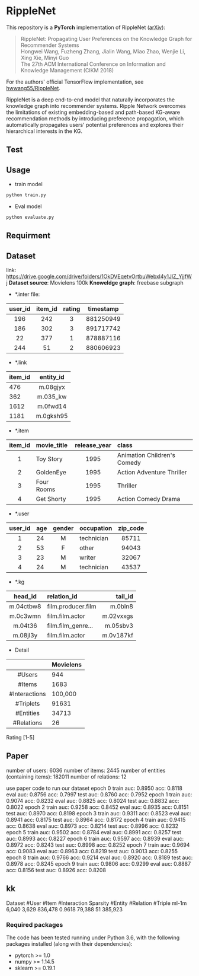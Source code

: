 # RippleNet
This repository is a **PyTorch** implementation of RippleNet ([arXiv](https://arxiv.org/abs/1803.03467)):
> RippleNet: Propagating User Preferences on the Knowledge Graph for Recommender Systems  
Hongwei Wang, Fuzheng Zhang, Jialin Wang, Miao Zhao, Wenjie Li, Xing Xie, Minyi Guo  
The 27th ACM International Conference on Information and Knowledge Management (CIKM 2018)

For the authors' official TensorFlow implementation, see [hwwang55/RippleNet](https://github.com/hwwang55/RippleNet).

RippleNet is a deep end-to-end model that naturally incorporates the knowledge graph into recommender systems.
Ripple Network overcomes the limitations of existing embedding-based and path-based KG-aware recommendation methods by introducing preference propagation, which automatically propagates users' potential preferences and explores their hierarchical interests in the KG.
## Test

## Usage
- train model
```python 
python train.py
```

- Eval model
```python
python evaluate.py
```

## Requirment

## Dataset
link: https://drive.google.com/drive/folders/1OkDVEqetvOrtbuWebxl4y1JlZ_YjjfWj
**Dataset source**: Movielens 100k
**Knoweldge graph**: freebase subgraph

- *.inter file: 

| user_id | item_id  | rating | timestamp |
| :-----: | :------: | :----: | :-------: |
|  196    |   242    |   3    | 881250949 |
|  186    |   302    |   3    | 891717742 |
|   22    |   377    |   1    | 878887116 |
|  244    |   51     |   2    | 880606923 |


- *.link

|item_id | entity_id|
|--|:-----:|
| 476 | m.08gjyx|
| 362 | m.035_kw|
| 1612 | m.0fwd14|
| 1181 | m.0gksh95|

- *.item

| item_id | movie_title | release_year | class |
|:---:|:---|:---:|:-----------------------------|
| 1 | Toy Story | 1995 | Animation Children's Comedy |
| 2 | GoldenEye | 1995 | Action Adventure Thriller |
| 3 | Four Rooms | 1995 | Thriller |
| 4 | Get Shorty | 1995 | Action Comedy Drama |

- *.user

| user_id | age | gender | occupation | zip_code |
|:---:|:---|:---:|:--------| :------: |
| 1	| 24 | M | technician | 85711 |
| 2 | 53 | F | other | 94043 |
| 3 | 23 | M | writer | 32067 | 
| 4 | 24 | M | technician | 43537 |


- *.kg

| head_id | relation_id | tail_id|
|:---:|:---------|---:|
| m.04ctbw8 | film.producer.film | m.0bln8|
| m.0c3wmn | film.film.actor | m.02vxxgs|
| m.04t36 | film.film_genre...| m.05sbv3|
| m.08jl3y | film.film.actor	| m.0v187kf|

- Detail 

|  | Movielens |
|:----------:|:-------|
| #Users | 944 | 
| #Items | 1683 |
| #Interactions | 100,000 |
| #Triplets | 91631 |
| #Entities | 34713 |
| #Relations | 26 |
Rating
[1-5]





## Paper
number of users: 6036
number of items: 2445
number of entities (containing items): 182011
number of relations: 12

use paper code to run our dataset 
epoch 0    train auc: 0.8950  acc: 0.8118    eval auc: 0.8756  acc: 0.7997    test auc: 0.8760  acc: 0.7952
epoch 1    train auc: 0.9074  acc: 0.8232    eval auc: 0.8825  acc: 0.8024    test auc: 0.8832  acc: 0.8022
epoch 2    train auc: 0.9258  acc: 0.8452    eval auc: 0.8935  acc: 0.8151    test auc: 0.8970  acc: 0.8198
epoch 3    train auc: 0.9311  acc: 0.8523    eval auc: 0.8941  acc: 0.8175    test auc: 0.8964  acc: 0.8172
epoch 4    train auc: 0.9415  acc: 0.8638    eval auc: 0.8973  acc: 0.8214    test auc: 0.8996  acc: 0.8232
epoch 5    train auc: 0.9502  acc: 0.8784    eval auc: 0.8991  acc: 0.8257    test auc: 0.8993  acc: 0.8227
epoch 6    train auc: 0.9597  acc: 0.8939    eval auc: 0.8972  acc: 0.8243    test auc: 0.8998  acc: 0.8252
epoch 7    train auc: 0.9694  acc: 0.9083    eval auc: 0.8963  acc: 0.8219    test auc: 0.9013  acc: 0.8255
epoch 8    train auc: 0.9766  acc: 0.9214    eval auc: 0.8920  acc: 0.8189    test auc: 0.8978  acc: 0.8245
epoch 9    train auc: 0.9806  acc: 0.9299    eval auc: 0.8887  acc: 0.8156    test auc: 0.8926  acc: 0.8208

## kk
Dataset	#User	#Item	#Interaction	Sparsity	#Entity	#Relation	#Triple
ml-1m	6,040	3,629	836,478	0.9618	79,388	51	385,923


### Required packages
The code has been tested running under Python 3.6, with the following packages installed (along with their dependencies):
- pytorch >= 1.0
- numpy >= 1.14.5
- sklearn >= 0.19.1
